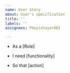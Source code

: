 ```yaml
---
name: User Story
about: User's specification
title: ''
labels: ''
assignees: Pheyishayor001

---
```


* As a [Role]

* I need [functionality]

* So that [action]
